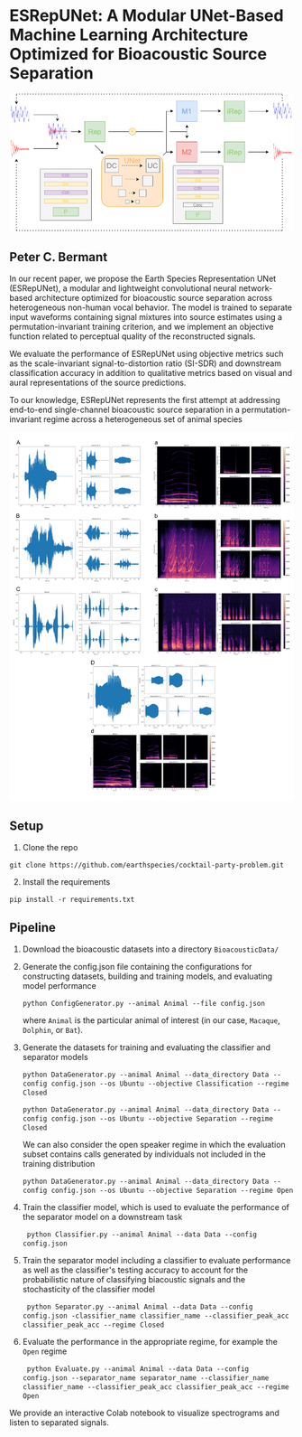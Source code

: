 # ESRepUNet: A Modular UNet-Based Machine Learning Architecture Optimized for Bioacoustic Source Separation

![title](Assets/ESRepUNet.png)

## Peter C. Bermant
In our recent paper, we propose the Earth Species Representation UNet (ESRepUNet), a modular and lightweight convolutional neural network-based architecture optimized for bioacoustic source separation across heterogeneous non-human vocal behavior. The model is trained to separate input waveforms containing signal mixtures into source estimates using a permutation-invariant training criterion, and we implement an objective function related to perceptual quality of the reconstructed signals.

We evaluate the performance of ESRepUNet using objective metrics such as the scale-invariant signal-to-distortion ratio (SI-SDR) and downstream classification accuracy in addition to qualitative metrics based on visual and aural representations of the source predictions.

To our knowledge, ESRepUNet represents the first attempt at addressing end-to-end single-channel bioacoustic source separation in a permutation-invariant regime across a heterogeneous set of animal species

![title](Assets/Visualizations.png)

## Setup
1. Clone the repo
```command
git clone https://github.com/earthspecies/cocktail-party-problem.git
```
2. Install the requirements
```command
pip install -r requirements.txt
```

## Pipeline

1. Download the bioacoustic datasets into a directory `BioacousticData/`

2. Generate the config.json file containing the configurations for constructing datasets, building and training models, and evaluating model performance 

   ```command
   python ConfigGenerator.py --animal Animal --file config.json
   ```

   where `Animal` is the particular animal of interest (in our case, `Macaque`,  `Dolphin`, or `Bat`).

3. Generate the datasets for training and evaluating the classifier and separator models

   ```command
   python DataGenerator.py --animal Animal --data_directory Data --config config.json --os Ubuntu --objective Classification --regime Closed
   ```

   ```command
   python DataGenerator.py --animal Animal --data_directory Data --config config.json --os Ubuntu --objective Separation --regime Closed
   ```
	
	We can also consider the open speaker regime in which the evaluation subset contains calls generated by individuals not included in the training distribution
	
   ```command
   python DataGenerator.py --animal Animal --data_directory Data --config config.json --os Ubuntu --objective Separation --regime Open
   ```
4. Train the classifier model, which is used to evaluate the performance of the separator model on a downstream task

   ```command
	python Classifier.py --animal Animal --data Data --config config.json
   ```

5. Train the separator model including a classifier to evaluate performance as well as the classifier's testing accuracy to account for the probabilistic nature of classifying biacoustic signals and the stochasticity of the classifier model

   ```command
	python Separator.py --animal Animal --data Data --config config.json -classifier_name classifier_name --classifier_peak_acc classifier_peak_acc --regime Closed
   ```

6. Evaluate the performance in the appropriate regime, for example the `Open` regime

   ```command
	python Evaluate.py --animal Animal --data Data --config config.json --separator_name separator_name --classifier_name classifier_name --classifier_peak_acc classifier_peak_acc --regime Open
   ```
 
We provide an interactive Colab notebook to visualize spectrograms and listen to separated signals.
